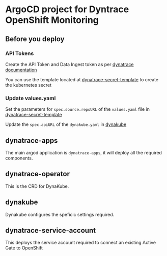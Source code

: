 # ArgoCD project for Dyntrace OpenShift Monitoring

## Before you deploy

### API Tokens
Create the API Token and Data Ingest token as per [dynatrace documentation](https://docs.dynatrace.com/docs/setup-and-configuration/setup-on-k8s/installation/tokens-permissions)

You can use the template located at [dynatrace-secret-template](/dynakube-secret-template) to create the kubernetes secret

### Update values.yaml

Set the parameters for `spec.source.repoURL` of the `values.yaml` file in [dynatrace-secret-template](/dynakube-secret-template)

Update the `spec.apiURL` of the `dynakube.yaml` in [dynakube](/dynakube)

## dynatrace-apps

The main argod application is `dynatrace-apps`, it will deploy all the required components.

## dynatrace-operator

This is the CRD for DynaKube.

## dynakube

Dynakube configures the speficic settings required.

## dynatrace-service-account

This deploys the service account required to connect an existing Active Gate to OpenShift
